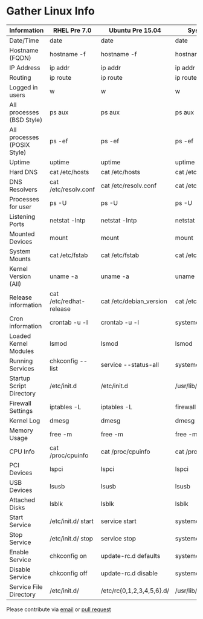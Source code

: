 # Gather Linux Info

|Information|RHEL Pre 7.0|Ubuntu Pre 15.04|Systemd Based|
|---|---|---|---|
|Date/Time|date|date|date|
|Hostname (FQDN)|hostname -f|hostname -f|hostname -f|
|IP Address|ip addr|ip addr|ip addr|
|Routing|ip route|ip route|ip route|
|Logged in users|w|w|w|
|All processes (BSD Style)|ps aux|ps aux|ps aux|
|All processes (POSIX Style)|ps -ef|ps -ef|ps -ef|
|Uptime|uptime|uptime|uptime|
|Hard DNS|cat /etc/hosts|cat /etc/hosts|cat /etc/hosts|
|DNS Resolvers|cat /etc/resolv.conf|cat /etc/resolv.conf|cat /etc/resolv.conf|
|Processes for user|ps -U <user>|ps -U <user>|ps -U <user>|
|Listening Ports|netstat -lntp|netstat -lntp|netstat -lntp|
|Mounted Devices|mount|mount|mount|
|System Mounts|cat /etc/fstab|cat /etc/fstab|cat /etc/fstab|
|Kernel Version (All)|uname -a|uname -a|uname -a|
|Release information|cat /etc/redhat-release|cat /etc/debian_version|cat /etc/os-release|
|Cron information|crontab -u -l <user>|crontab -u -l <user>|systemctl list-timers|
|Loaded Kernel Modules|lsmod|lsmod|lsmod|
|Running Services|chkconfig --list|service --status-all|systemctl list-units|
|Startup Script Directory|/etc/init.d|/etc/init.d|/usr/lib/systemd/system|
|Firewall Settings|iptables -L|iptables -L|firewall-cmd --list-all|
|Kernel Log|dmesg|dmesg|dmesg|
|Memory Usage|free -m|free -m|free -m|
|CPU Info|cat /proc/cpuinfo|cat /proc/cpuinfo|cat /proc/cpuinfo|
|PCI Devices|lspci|lspci|lspci|
|USB Devices|lsusb|lsusb|lsusb|
|Attached Disks|lsblk|lsblk|lsblk|
|Start Service|/etc/init.d/<name> start|service <name> start|systemctl start <name>|
|Stop Service|/etc/init.d/<name> stop|service <name> stop|systemctl stop <name>|
|Enable Service|chkconfig <name> on|update-rc.d <name> defaults|systemctl enable <name>|
|Disable Service|chkconfig <name> off|update-rc.d <name> disable|systemctl disable <name>|
|Service File Directory|/etc/init.d/|/etc/rc{0,1,2,3,4,5,6}.d/|/usr/lib/systemd/system/|




Please contribute via [email](mailto:linuxinfo@hexb.it) or [pull request](https://github.com/jadams/linux-info/pull/new/master)
